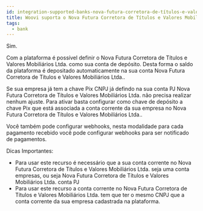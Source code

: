```yaml
---
id: integration-supported-banks-nova-futura-corretora-de-títulos-e-valores-mobiliários-ltda
title: Woovi suporta o Nova Futura Corretora de Títulos e Valores Mobiliários Ltda. ?
tags:
  - bank
---
```


Sim.

Com a plataforma é possível definir o Nova Futura Corretora de Títulos e Valores Mobiliários Ltda. como sua conta de depósito. Desta forma o saldo da plataforma é depositado automaticamente na sua conta Nova Futura Corretora de Títulos e Valores Mobiliários Ltda..

Se sua empresa já tem a chave Pix CNPJ já defindo na sua conta PJ Nova Futura Corretora de Títulos e Valores Mobiliários Ltda. não precisa realizar nenhum ajuste. Para ativar basta configurar como chave de depósito a chave Pix que está associada a conta corrente da sua empresa no Nova Futura Corretora de Títulos e Valores Mobiliários Ltda..

Você também pode configurar webhooks, nesta modalidade para cada pagamento recebido você pode configurar webhooks para ser notificado de pagamentos.

Dicas Importantes:

- Para usar este recurso é necessário que a sua conta corrente no Nova Futura Corretora de Títulos e Valores Mobiliários Ltda. seja uma conta empresas, ou seja Nova Futura Corretora de Títulos e Valores Mobiliários Ltda. conta PJ
- Para usar este recurso a conta corrente no Nova Futura Corretora de Títulos e Valores Mobiliários Ltda. tem que ter o mesmo CNPJ que a conta corrente da sua empresa cadastrada na plataforma.
